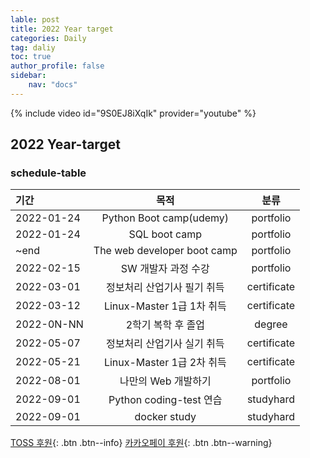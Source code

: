 ```yaml
---
lable: post
title: 2022 Year target
categories: Daily
tag: daliy
toc: true
author_profile: false
sidebar:
    nav: "docs"
---
```


{% include video id="9S0EJ8iXqIk" provider="youtube" %}

## 2022 Year-target

### schedule-table

| 기간 | 목적 | 분류 |
|:---|:---:|:---:|
| 2022-01-24 | Python Boot camp(udemy) | portfolio |
| 2022-01-24 | SQL boot camp | portfolio |
|    ~end    | The web developer boot camp | portfolio |
| 2022-02-15 | SW 개발자 과정 수강| portfolio |
| 2022-03-01 | 정보처리 산업기사 필기 취득 | certificate |
| 2022-03-12 | Linux-Master 1급 1차 취득 | certificate |
| 2022-0N-NN | 2학기 복학 후 졸업 | degree |
| 2022-05-07 | 정보처리 산업기사 실기 취득 | certificate |
| 2022-05-21 | Linux-Master 1급 2차 취득 | certificate |
| 2022-08-01 | 나만의 Web 개발하기 | portfolio |
| 2022-09-01 | Python coding-test 연습 | studyhard |
| 2022-09-01 | docker study |  studyhard |


[TOSS 후원](https://toss.me/xenco){: .btn .btn--info} [카카오페이 후원](https://qr.kakaopay.com/FUkkd3RsA){: .btn .btn--warning}